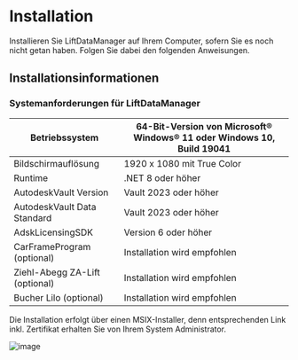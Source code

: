 # Installation

Installieren Sie LiftDataManager auf Ihrem Computer, sofern Sie es noch nicht getan haben. Folgen Sie dabei den folgenden Anweisungen.

## Installationsinformationen

### Systemanforderungen für LiftDataManager

| Betriebssystem | 64-Bit-Version von Microsoft® Windows® 11 oder Windows 10, Build 19041 |
| --- | --- |
| Bildschirmauflösung | 1920 x 1080 mit True Color |
| Runtime | .NET 8 oder höher |
| AutodeskVault Version | Vault 2023 oder höher |
| AutodeskVault Data Standard | Vault 2023 oder höher |
| AdskLicensingSDK | Version 6 oder höher |
| CarFrameProgram (optional) | Installation wird empfohlen |
| Ziehl-Abegg ZA-Lift (optional) | Installation wird empfohlen |
| Bucher Lilo (optional) | Installation wird empfohlen |

Die Installation erfolgt über einen MSIX-Installer, denn entsprechenden Link inkl. Zertifikat erhalten Sie von Ihrem System Administrator.

![image](HelpImages/image4.png)